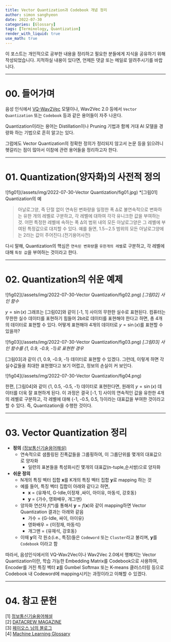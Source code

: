 ```yaml
---
title: Vector Quantization과 Codebook 개념 정리
author: simon sanghyeon
date: 2022-07-30
categories: [Glossary]
tags: [Terminology, Quantization]
render_with_liquid: true
use_math: true
---
```

이 포스트는 개인적으로 공부한 내용을 정리하고 필요한 분들에게 지식을 공유하기 위해 작성되었습니다. 지적하실 내용이 있다면, 언제든 댓글 또는 메일로 알려주시기를 바랍니다.

---

# 00. 들어가며

음성 인식에서 [VQ-Wav2Vec](https://zerojsh00.github.io/posts/VQWav2Vec/) 모델이나, Wav2Vec 2.0 등에서 `Vector Quantization` 또는 `Codebook` 등과 같은 용어들이 자주 나온다.

Quantization이라는 용어는 Distillation이나 Pruning 기법과 함께 거대 AI 모델을 경량화 하는 기법으로 흔히 알고는 있다.

그럼에도 Vector Quantization의 정확한 정의가 정리되지 않고서 논문 등을 읽으려니 헷갈리는 점이 많아서 이참에 관련 용어들을 정리하고자 한다.

---

# 01. Quantization(양자화)의 사전적 정의

![fig01](/assets/img/2022-07-30-Vector Quantization/fig01.jpg)
*[그림01] Quantization의 예

>아날로그양, 즉 단절 없이 연속된 변화량을 일정한 폭 ∆로 불연속적으로 변화하는 유한 개의 레벨로 구분하고, 각 레벨에 대하여 각각 유니크한 값을 부여하는 것. 어떤 특정한 레벨에 속하는 폭 ∆의 범위 내의 모든 아날로그양은 그 레벨에 부여된 특정값으로 대치할 수 있다. 예를 들면, 1.5∼2.5 범위의 모든 아날로그양에는 2라는 값이 주어진다.(전기용어사전)

다시 말해, Quantization의 핵심은 `연속된 변화량`을 `유한개의 레벨`로 구분하고, 각 레벨에 대해 `특정 값`을 부여하는 것이라고 한다.

---

# 02. Quantization의 쉬운 예제
![fig02](/assets/img/2022-07-30-Vector Quantization/fig02.png)
*[그림02] 사인 함수*

$y = \sin (x)$ 그래프는 [그림02]와 같이 [-1, 1] 사이의 무한한 실수로 표현된다.
컴퓨터는 무한한 실수 데이터를 표현하기 힘들어 2bit로 데이터를 표현해야 한다고 하면, 총 4개의 데이터로 표현할 수 있다.
어떻게 표현해야 4개의 데이터로 $y = \sin (x)$를 표현할 수 있을까?

![fig03](/assets/img/2022-07-30-Vector Quantization/fig03.png)
*[그림03] 사인 함수를 {1, 0.9, -0.9, -1}로 표현한 경우*

[그림03]과 같이 {1, 0.9, -0.9, -1} 데이터로 표현할 수 있겠다. 그런데, 이렇게 하면 각 실수값들을 최대한 표현했다고 보기 어렵고, 정보의 손실이 커 보인다.

![fig04](/assets/img/2022-07-30-Vector Quantization/fig04.png)

한편, [그림04]와 같이 {1, 0.5, -0.5, -1} 데이터로 표현한다면, 원래의 $y = \sin (x)$ 데이터를 더욱 잘 표현하게 된다.
이 과정은 결국 [-1, 1] 사이의 연속적인 값을 유한한 4개의 레벨로 구분하고, 각 레벨에 대해 {-1, -0.5, 0.5, 1}이라는 대표값을 부여한 것이라고 할 수 있다.
즉, Quantization을 수행한 것이다.

---

# 03. Vector Quantization 정리

+ <b>정의</b> [(정보통신기술용어해설)](http://www.ktword.co.kr/test/view/view.php?m_temp1=2870)
  + 연속적으로 샘플링된 진폭값들을 그룹핑하여, 이 그룹단위를 몇개의 대표값으로 양자화
     + 일련의 표본들을 특성화시킨 몇개의 대표값(n-tuple,순서쌍)으로 양자화
+ <b>쉬운 정의</b>
  + N개의 특징 벡터 집합 $\mathbf{x}$를 K개의 특징 벡터 집합 $\mathbf{y}$로 mapping 하는 것
  + 예를 들어, 특징 벡터 집합이 아래와 같다고 하면,
    + $\mathbf{x}$ = {유재석, G-Idle,이정재 ,싸이, 아이유, 마동석, 강호동}
    + $\mathbf{y}$ = {가수, 영화배우, 개그맨}
  + 양자화 연산자 $f( * )$를 통해서 $\mathbf{y} = f(\mathbf{x})$와 같이 mapping하면 Vector Quantization 결과는 아래와 같음
    + 가수 = {G-Idle, 싸이, 아이유}
    + 영화배우 = {이정재, 마동석}
    + 개그맨 = {유재석, 강호동}
  + 이때 $\mathbf{y}$의 각 원소(i.e., 특징)들은 `Codeword` 또는 `Cluster`라고 불리며, $\mathbf{y}$를 `Codebook` 이라고 함

따라서, 음성인식에서의 VQ-Wav2Vec이나 Wav2Vec 2.0에서 행해지는 Vector Quantization이란, 학습 가능한 Embedding Matrix를 Codebook으로 사용하여,
Encoder를 거친 특징 벡터 $\mathbf{z}$를 Gumbel Softmax 또는 K-means 클러스터링 등으로 Codebook 내 Codeword에 mapping시키는 과정이라고 이해할 수 있겠다.

---

# 04. 참고 문헌
[1] [정보통신기술용어해설](http://www.ktword.co.kr/test/view/view.php?m_temp1=2870)<br>
[2] [DATACREW MAGAZINE](http://datacrew.tech/vector-quantization/)<br>
[3] [페이오스 님의 블로그](https://m.blog.naver.com/PostView.naver?isHttpsRedirect=true&blogId=chrhdhkd&logNo=220949908720)<br>
[4] [Machine Learning Glossary](https://machinelearning.wtf/terms/codebook/)
